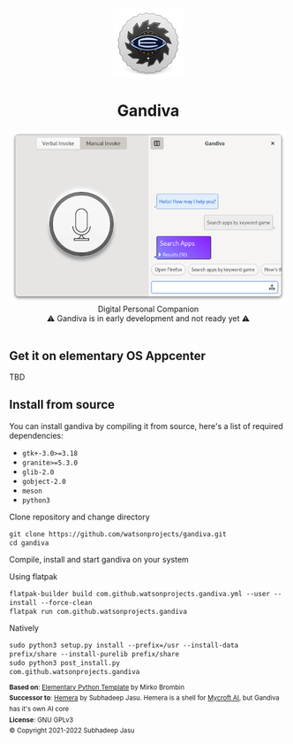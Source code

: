 <div align="center">
  <div align="center">
    <img src="data/icons/128/com.github.watsonprojects.gandiva.svg" width="128">
  </div>
  <h1 align="center">Gandiva</h1>
  <div align="center">
    <img src="screenshots/screenshot.png" width="500">
  </div>
  <div align="center">Digital Personal Companion</div>
  <div>⚠️ Gandiva is in early development and not ready yet ⚠️</div>
</div>

<br/>

## Get it on elementary OS Appcenter
TBD
<!-- [![Get it on AppCenter](https://appcenter.elementary.io/badge.svg)](https://appcenter.elementary.io/com.github.watsonprojects.gandiva) -->

## Install from source
You can install gandiva by compiling it from source, here's a list of required dependencies:
 - `gtk+-3.0>=3.18`
 - `granite>=5.3.0`
 - `glib-2.0`
 - `gobject-2.0`
 - `meson`
 - `python3`


Clone repository and change directory
```
git clone https://github.com/watsonprojects/gandiva.git
cd gandiva
```
Compile, install and start gandiva on your system

Using flatpak
```
flatpak-builder build com.github.watsonprojects.gandiva.yml --user --install --force-clean
flatpak run com.github.watsonprojects.gandiva
```

Natively
```
sudo python3 setup.py install --prefix=/usr --install-data prefix/share --install-purelib prefix/share
sudo python3 post_install.py
com.github.watsonprojects.gandiva
```

<sup>**Based on**: [Elementary Python Template](https://github.com/mirkobrombin/ElementaryPython) by Mirko Brombin</sup>
<br>
<sup>**Successor to**: [Hemera](https://github.com/SubhadeepJasu/hemera) by Subhadeep Jasu. Hemera is a shell for [Mycroft AI](https://mycroft.ai), but Gandiva has it's own AI core</sup>
<br>
<sup>**License**: GNU GPLv3</sup>
<br>
<sup>© Copyright 2021-2022 Subhadeep Jasu</sup>
